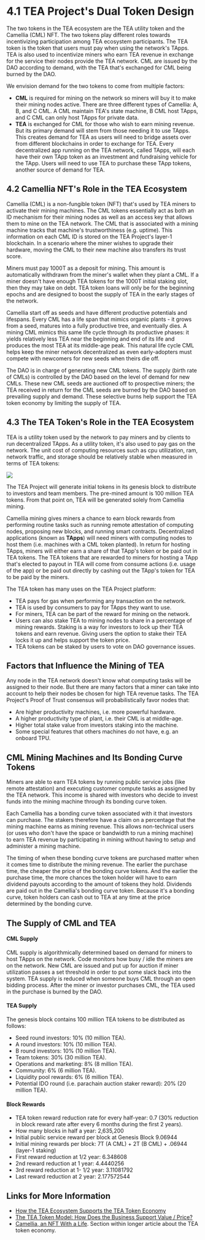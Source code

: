 # 4.1 TEA Project's Dual Token Design
The two tokens in the TEA ecosystem are the TEA utility token and the Camellia (CML) NFT. The two tokens play different roles towards incentivizing participation among TEA ecosystem participants. The TEA token is the token that users must pay when using the network's TApps. TEA is also used to incentivize miners who earn TEA revenue in exchange for the service their nodes provide the TEA network. CML are issued by the DAO according to demand, with the TEA that's exchanged for CML being burned by the DAO. 

We envision demand for the two tokens to come from multiple factors:

- **CML** is required for mining on the network so miners will buy it to make their mining nodes active. There are three different types of Camellia: A, B, and C CML. A CML maintain TEA's state machine, B CML host TApps, and C CML can only host TApps for private data.
- **TEA** is exchanged for CML for those who wish to earn mining revenue. But its primary demand will stem from those needing it to use TApps. This creates demand for TEA as users will need to bridge assets over from different blockchains in order to exchange for TEA. Every decentralized app running on the TEA network, called TApps, will each have their own TApp token as an investment and fundraising vehicle for the TApp. Users will need to use TEA to purchase these TApp tokens, another source of demand for TEA.

## 4.2 Camellia NFT's Role in the TEA Ecosystem
Camellia (CML) is a non-fungible token (NFT) that's used by TEA miners to activate their mining machines. The CML tokens essentially act as both an ID mechanism for their mining nodes as well as an access key that allows them to mine on the TEA network. The CML that is associated with a mining machine tracks that machine's trustworthiness (e.g. uptime). This information on each CML ID is stored on the TEA Project's layer-1 blockchain. In a scenario where the miner wishes to upgrade their hardware, moving the CML to their new machine also transfers its trust score.

Miners must pay 1000T as a deposit for mining. This amount is automatically withdrawn from the miner's wallet when they plant a CML. If a miner doesn't have enough TEA tokens for the 1000T initial staking slot, then they may take on debt. TEA token loans will only be for the beginning epochs and are designed to boost the supply of TEA in the early stages of the network. 

Camellia start off as seeds and have different productive potentials and lifespans. Every CML has a life span that mimics organic plants - it grows from a seed, matures into a fully productive tree, and eventually dies. A mining CML mimics this same life cycle through its productive phases: it yields relatively less TEA near the beginning and end of its life and produces the most TEA at its middle-age peak. This natural life cycle CML helps keep the miner network decentralized as even early-adopters must compete with newcomers for new seeds when theirs die off.

The DAO is in charge of generating new CML tokens. The supply (birth rate of CMLs) is controlled by the DAO based on the level of demand for new CMLs. These new CML seeds are auctioned off to prospective miners; the TEA received in return for the CML seeds are burned by the DAO based on prevailing supply and demand. These selective burns help support the TEA token economy by limiting the supply of TEA.

## 4.3 The TEA Token's Role in the TEA Ecosystem
TEA is a utility token used by the network to pay miners and by clients to run decentralized TApps. As a utility token, it's also used to pay gas on the network. The unit cost of computing resources such as cpu utilization, ram, network traffic, and storage should be relatively stable when measured in terms of TEA tokens:

![](https://miro.medium.com/max/770/1*6IU3eufHmhzwyvBDqDx8YQ.png) 

The TEA Project will generate initial tokens in its genesis block to distribute to investors and team members. The pre-mined amount is 100 million TEA tokens. From that point on, TEA will be generated solely from Camellia mining. 

Camellia mining gives miners a chance to earn block rewards from performing routine tasks such as running remote attestation of computing nodes, proposing new blocks, and running smart contracts. Decentralized applications (known as **TApps**) will need miners with computing nodes to host them (i.e. machines with a CML token planted). In return for hosting TApps, miners will either earn a share of that TApp's token or be paid out in TEA tokens. The TEA tokens that are rewarded to miners for hosting a TApp that's elected to payout in TEA will come from consume actions (i.e. usage of the app) or be paid out directly by cashing out the TApp's token for TEA to be paid by the miners. 

The TEA token has many uses on the TEA Project platform:

- TEA pays for gas when performing any transaction on the network.
- TEA is used by consumers to pay for TApps they want to use.
- For miners, TEA can be part of the reward for mining on the network.
- Users can also stake TEA to mining nodes to share in a percentage of mining rewards. Staking is a way for investors to lock up their TEA tokens and earn revenue. Giving users the option to stake their TEA locks it up and helps support the token price.
- TEA tokens can be staked by users to vote on DAO governance issues.

## Factors that Influence the Mining of TEA
Any node in the TEA network doesn't know what computing tasks will be assigned to their node. But there are many factors that a miner can take into account to help their nodes be chosen for high TEA revenue tasks. The TEA Project's Proof of Trust consensus will probabilistically favor nodes that:

-   Are higher productivity machines, i.e. more powerful hardware. 
-   A higher productivity type of plant, i.e. their CML is at middle-age.
-   Higher total stake value from investors staking into the machine.
-   Some special features that others machines do not have, e.g. an onboard TPU.

## CML Mining Machines and Its Bonding Curve Tokens
Miners are able to earn TEA tokens by running public service jobs (like remote attestation) and executing customer compute tasks as assigned by the TEA network. This income is shared with investors who decide to invest funds into the mining machine through its bonding curve token. 

Each Camellia has a bonding curve token associated with it that investors can purchase. The stakers therefore have a claim on a percentage that the mining machine earns as mining revenue. This allows non-technical users (or uses who don't have the space or bandwidth to run a mining machine) to earn TEA revenue by participating in mining without having to setup and administer a mining machine.

The timing of when these bonding curve tokens are purchased matter when it comes time to distribute the mining revenue. The earlier the purchase time, the cheaper the price of the bonding curve tokens. And the earlier the purchase time, the more chances the token holder will have to earn dividend payouts according to the amount of tokens they hold. Dividends are paid out in the Camellia's bonding curve token. Because it's a bonding curve, token holders can cash out to TEA at any time at the price determined by the bonding curve.

## The Supply of CML and TEA
#### CML Supply
CML supply is algorithmically determined based on demand for miners to host TApps on the network. Code monitors how busy / idle the miners are on the network. New CML are issued and put up for auction if miner utilization passes a set threshold in order to put some slack back into the system. TEA supply is reduced when someone buys CML through an open bidding process. After the miner or investor purchases CML, the TEA used in the purchase is burned by the DAO.

#### TEA Supply
The genesis block contains 100 million TEA tokens to be distributed as follows:

- Seed round investors: 10% (10 million TEA).
- A round investors: 10% (10 million TEA).
- B round investors: 10% (10 million TEA).
- Team tokens: 30% (30 million TEA).
- Operations and marketing: 8% (8 million TEA).
- Community: 6% (6 million TEA).
- Liquidity pool rewards: 6% (6 million TEA).
- Potential IDO round (i.e. parachain auction staker reward): 20% (20 million TEA).

#### Block Rewards
- TEA token reward reduction rate for every half-year:	0.7	(30% reduction in block reward rate after every 6 months during the first 2 years).
- How many blocks in half a year:		2,635,200		
- Initial public service reward per block at Genesis Block	9.06944			
- Initial mining rewards per block: 7T (A CML) + 2T (B CML) + .06944 (layer-1 staking)
- First reward reduction at 1/2 year:			6.348608
- 2nd reward reduction at 1 year:			4.4440256
- 3rd reward reduction at 1- 1/2 year:			3.11081792
- Last reward reduction at 2 year:			2.177572544

## Links for More Information
- [How the TEA Ecosystem Supports the TEA Token Economy](https://teaproject.medium.com/video-guide-tea-project-tokenomics-deca56db1fd5)
- [The TEA Token Model: How Does the Business Support Value / Price?](https://teaproject.medium.com/the-tea-token-model-how-does-the-business-support-value-price-ff5f8278e4fc)
- [Camellia, an NFT With a Life](https://teaproject.medium.com/challenges-in-the-tea-token-economy-design-cf928a06679b). Section within longer article about the TEA token economy.

